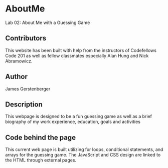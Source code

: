# AboutMe

Lab 02: About Me with a Guessing Game

## Contributors

This website has been built with help from the instructors of Codefellows Code 201 as well as fellow classmates especially Alan Hung and Nick Abramowicz.

## Author

James Gerstenberger

## Description

This webpage is designed to be a fun guessing game as well as a brief biography of my work experience, education, goals and activities

## Code behind the page

This current web page is built utilizing for loops, conditional statements, and arrays for the guessing game. The JavaScript and CSS design are linked to the HTML through external pages.
